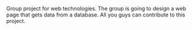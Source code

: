 Group project for web technologies. 
The group is going to design a web page that gets data from a database.
All you guys can contribute to this project. 
